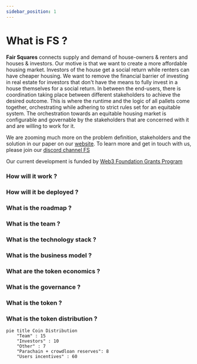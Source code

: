 ```yaml
---
sidebar_position: 1
---
```


# What is FS ?

**Fair Squares** connects supply and demand of house-owners & renters and houses & investors. Our motive is that we want to create a more affordable housing market. Investors of the house get a social return while renters can have cheaper housing. We want to remove the financial barrier of investing in real estate for investors that don't have the means to fully invest in a house themselves for a social return. In between the end-users, there is coordination taking place between different stakeholders to achieve the desired outcome. This is where the runtime and the logic of all pallets come together, orchestrating while adhering to strict rules set for an equitable system. The orchestration towards an equitable housing market is configurable and governable by the stakeholders that are concerned with it and are willing to work for it.

We are zooming much more on the problem definition, stakeholders and the solution in our paper on our [website](https://fair-squares.nl/). To learn more and get in touch with us, please join our [discord channel FS](https://discord.gg/5u3dxE49V5)

Our current development is funded by [Web3 Foundation Grants Program](https://github.com/w3f/Grants-Program)

### How will it work ?

### How will it be deployed ?

### What is the roadmap ?

### What is the team ?

### What is the technology stack ?

### What is the business model ?

### What are the token economics ?

### What is the governance ?

### What is the token ?

### What is the token distribution ?

```mermaid
pie title Coin Distribution
    "Team" : 15
    "Investors" : 10
    "Other" : 7
    "Parachain + crowdloan reserves": 8
    "Users incentives" : 60
```
